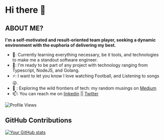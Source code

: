 # Hi there 👋


## ABOUT ME?

**I'm a self-motivated and result-oriented team player, seeking a dynamic environment with the euphoria of delivering my best.** 

 - 🌱: Currently learning everything necessary, be it tools, and technologies to make me a standout software engineer.  
 - 👯: I'm ready to be part of any project with technology ranging from Typescript, NodeJS, and Golang.
 - ⚡: I want to let you know I love watching Football, and Listening to songs 😜.
 - 💬 : Exploring the wild frontiers of tech: my random musings on [Medium](https://medium.com/@oluwatosinakande)
 - 📫: You can reach me on [linkedin](https://www.linkedin.com/in/oluwatosin-akande1) || [Twitter](https://twitter.com/dkrestdev)
   
  ![Profile Views](https://komarev.com/ghpvc/?username=dkrest1) 

## GitHub Contributions
[![Your GitHub stats](https://github-readme-stats.vercel.app/api?username=dkrest1)](https://github.com/anuraghazra/github-readme-stats)






<!--
**dkrest1/dkrest1** is a ✨ _special_ ✨ repository because its `README.md` (this file) appears on your GitHub profile.

Here are some ideas to get you started:

- 🔭 I’m currently working on ...
- 🌱 I’m currently learning ...
- 👯 I’m looking to collaborate on ...
- 🤔 I’m looking for help with ...
- 💬 Ask me about ...
- 📫 How to reach me: ...
- 😄 Pronouns: ...
- ⚡ Fun fact: ...
-->
